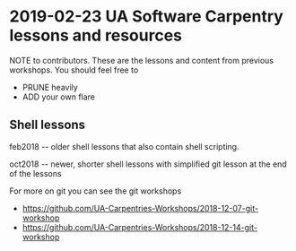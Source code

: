 # 2019-02-23 UA Software Carpentry lessons and resources

NOTE to contributors. These are the lessons and content from previous workshops. You should feel free to

* PRUNE heavily
* ADD your own flare

## Shell lessons

feb2018 -- older shell lessons that also contain shell scripting.

oct2018 -- newer, shorter shell lessons with simplified git lesson at the end of the lessons

For more on git you can see the git workshops

* https://github.com/UA-Carpentries-Workshops/2018-12-07-git-workshop
* https://github.com/UA-Carpentries-Workshops/2018-12-14-git-workshop

